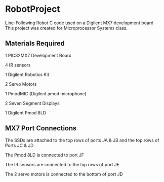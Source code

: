 # RobotProject
Line-Following Robot C code used on a Digilent MX7 development board
This project was created for Microprocessor Systems class.

## Materials Required
1 PIC32MX7 Development Board

4 IR sensors

1 Digilent Robotics Kit

2 Servo Motors

1 PmodMIC (Digilent pmod microphone)

2 Seven Segment Displays

1 Digilent Pmod 8LD

## MX7 Port Connections
The SSDs are attached to the top rows of ports JA & JB and the top rows of Ports JC & JD

The Pmod 8LD is connected to port JF

The IR sensors are connected to the top rows of port JE

The 2 servo motors is connected to the bottom of port JD
